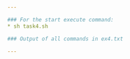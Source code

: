 ```yaml
---

### For the start execute command: 
* sh task4.sh

### Output of all commands in ex4.txt

---
```

